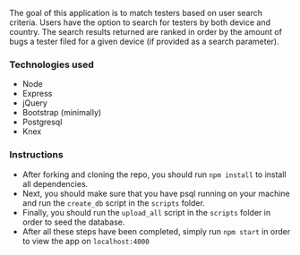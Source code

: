 The goal of this application is to match testers based on user search criteria. Users have the option to search for testers by both device and country. The search results returned are ranked in order by the amount of bugs a tester filed for a given device (if provided as a search parameter).

### Technologies used
* Node
* Express
* jQuery
* Bootstrap (minimally)
* Postgresql
* Knex

### Instructions
* After forking and cloning the repo, you should run `npm install` to
install all dependencies.
* Next, you should make sure that you have psql running on your machine and run the `create_db` script in the `scripts` folder.
* Finally, you should run the `upload_all` script in the `scripts` folder in order to seed the database.
* After all these steps have been completed, simply run `npm start` in order to view the app on `localhost:4000`
